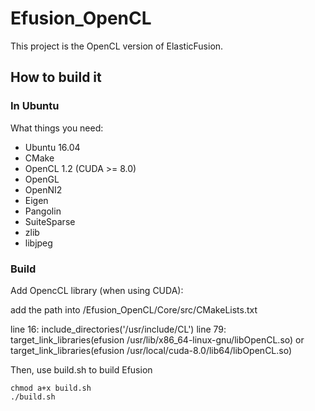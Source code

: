 # Efusion_OpenCL

This project is the OpenCL version of ElasticFusion.

## How to build it

### In Ubuntu

What things you need:
* Ubuntu 16.04
* CMake
* OpenCL 1.2 (CUDA >= 8.0)
* OpenGL
* OpenNI2
* Eigen
* Pangolin
* SuiteSparse
* zlib
* libjpeg

### Build

Add OpencCL library (when using CUDA):

add the path into /Efusion_OpenCL/Core/src/CMakeLists.txt

  line 16: include_directories('/usr/include/CL')
  line 79: target_link_libraries(efusion /usr/lib/x86_64-linux-gnu/libOpenCL.so)
           or
           target_link_libraries(efusion /usr/local/cuda-8.0/lib64/libOpenCL.so)

Then, use build.sh to build Efusion
```
chmod a+x build.sh
./build.sh
```

